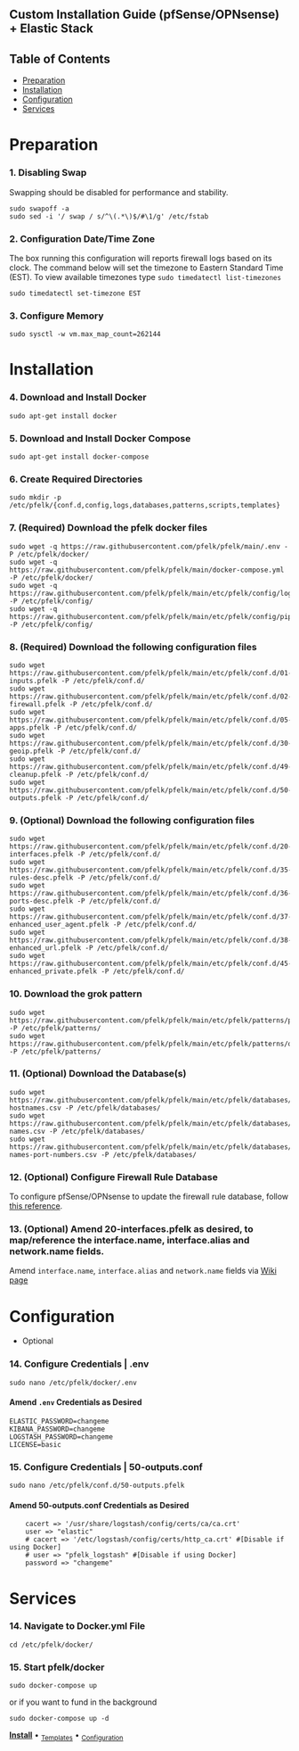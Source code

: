 ## Custom Installation Guide (pfSense/OPNsense) + Elastic Stack 

## Table of Contents

- [Preparation](#preparation)
- [Installation](#installation)
- [Configuration](#configuration)
- [Services](#services)

# Preparation

### 1. Disabling Swap
Swapping should be disabled for performance and stability.
```
sudo swapoff -a
sudo sed -i '/ swap / s/^\(.*\)$/#\1/g' /etc/fstab
```

### 2. Configuration Date/Time Zone
The box running this configuration will reports firewall logs based on its clock.  The command below will set the timezone to Eastern Standard Time (EST).  To view available timezones type `sudo timedatectl list-timezones`
```
sudo timedatectl set-timezone EST
```

### 3. Configure Memory
```
sudo sysctl -w vm.max_map_count=262144
```

# Installation

### 4. Download and Install Docker
```
sudo apt-get install docker
```
### 5. Download and Install Docker Compose
```
sudo apt-get install docker-compose
```

### 6. Create Required Directories 
```
sudo mkdir -p /etc/pfelk/{conf.d,config,logs,databases,patterns,scripts,templates}
```

### 7. (Required) Download the pfelk docker files
```
sudo wget -q https://raw.githubusercontent.com/pfelk/pfelk/main/.env -P /etc/pfelk/docker/
sudo wget -q https://raw.githubusercontent.com/pfelk/pfelk/main/docker-compose.yml -P /etc/pfelk/docker/
sudo wget -q https://raw.githubusercontent.com/pfelk/pfelk/main/etc/pfelk/config/logstash.yml -P /etc/pfelk/config/
sudo wget -q https://raw.githubusercontent.com/pfelk/pfelk/main/etc/pfelk/config/pipelines.yml -P /etc/pfelk/config/
```

### 8. (Required) Download the following configuration files
```
sudo wget https://raw.githubusercontent.com/pfelk/pfelk/main/etc/pfelk/conf.d/01-inputs.pfelk -P /etc/pfelk/conf.d/
sudo wget https://raw.githubusercontent.com/pfelk/pfelk/main/etc/pfelk/conf.d/02-firewall.pfelk -P /etc/pfelk/conf.d/
sudo wget https://raw.githubusercontent.com/pfelk/pfelk/main/etc/pfelk/conf.d/05-apps.pfelk -P /etc/pfelk/conf.d/
sudo wget https://raw.githubusercontent.com/pfelk/pfelk/main/etc/pfelk/conf.d/30-geoip.pfelk -P /etc/pfelk/conf.d/
sudo wget https://raw.githubusercontent.com/pfelk/pfelk/main/etc/pfelk/conf.d/49-cleanup.pfelk -P /etc/pfelk/conf.d/
sudo wget https://raw.githubusercontent.com/pfelk/pfelk/main/etc/pfelk/conf.d/50-outputs.pfelk -P /etc/pfelk/conf.d/
```

### 9. (Optional) Download the following configuration files
```
sudo wget https://raw.githubusercontent.com/pfelk/pfelk/main/etc/pfelk/conf.d/20-interfaces.pfelk -P /etc/pfelk/conf.d/
sudo wget https://raw.githubusercontent.com/pfelk/pfelk/main/etc/pfelk/conf.d/35-rules-desc.pfelk -P /etc/pfelk/conf.d/
sudo wget https://raw.githubusercontent.com/pfelk/pfelk/main/etc/pfelk/conf.d/36-ports-desc.pfelk -P /etc/pfelk/conf.d/
sudo wget https://raw.githubusercontent.com/pfelk/pfelk/main/etc/pfelk/conf.d/37-enhanced_user_agent.pfelk -P /etc/pfelk/conf.d/
sudo wget https://raw.githubusercontent.com/pfelk/pfelk/main/etc/pfelk/conf.d/38-enhanced_url.pfelk -P /etc/pfelk/conf.d/
sudo wget https://raw.githubusercontent.com/pfelk/pfelk/main/etc/pfelk/conf.d/45-enhanced_private.pfelk -P /etc/pfelk/conf.d/
```

### 10. Download the grok pattern
```
sudo wget https://raw.githubusercontent.com/pfelk/pfelk/main/etc/pfelk/patterns/pfelk.grok -P /etc/pfelk/patterns/
sudo wget https://raw.githubusercontent.com/pfelk/pfelk/main/etc/pfelk/patterns/openvpn.grok -P /etc/pfelk/patterns/
```

### 11. (Optional) Download the Database(s)
```
sudo wget https://raw.githubusercontent.com/pfelk/pfelk/main/etc/pfelk/databases/private-hostnames.csv -P /etc/pfelk/databases/
sudo wget https://raw.githubusercontent.com/pfelk/pfelk/main/etc/pfelk/databases/rule-names.csv -P /etc/pfelk/databases/
sudo wget https://raw.githubusercontent.com/pfelk/pfelk/main/etc/pfelk/databases/service-names-port-numbers.csv -P /etc/pfelk/databases/
```

### 12. (Optional) Configure Firewall Rule Database
To configure pfSense/OPNsense to update the firewall rule database, follow [this reference](https://github.com/pfelk/pfelk/wiki/References:-Rule-Descriptions).

### 13. (Optional) Amend 20-interfaces.pfelk as desired, to map/reference the interface.name, interface.alias and network.name fields. 
Amend `interface.name`, `interface.alias` and `network.name` fields via [Wiki page](https://github.com/pfelk/pfelk/wiki/References:-Customized-Interface-Names)

# Configuration
* Optional

### 14. Configure Credentials | .env
```
sudo nano /etc/pfelk/docker/.env
```
#### Amend `.env` Credentials as Desired
```
ELASTIC_PASSWORD=changeme
KIBANA_PASSWORD=changeme
LOGSTASH_PASSWORD=changeme
LICENSE=basic
```

### 15. Configure Credentials | 50-outputs.conf
```
sudo nano /etc/pfelk/conf.d/50-outputs.pfelk
```
#### Amend 50-outputs.conf Credentials as Desired
```
    cacert => '/usr/share/logstash/config/certs/ca/ca.crt'
    user => "elastic"
    # cacert => '/etc/logstash/config/certs/http_ca.crt' #[Disable if using Docker]
    # user => "pfelk_logstash" #[Disable if using Docker]
    password => "changeme"
```

# Services

### 14. Navigate to Docker.yml File
```
cd /etc/pfelk/docker/
```

### 15. Start pfelk/docker
```
sudo docker-compose up
```
or if you want to fund in the background
```
sudo docker-compose up -d
```

**[Install](docker.md)** • <sub>[Templates](templates.md)</sub> • <sub>[Configuration](configuration.md)</sub>
